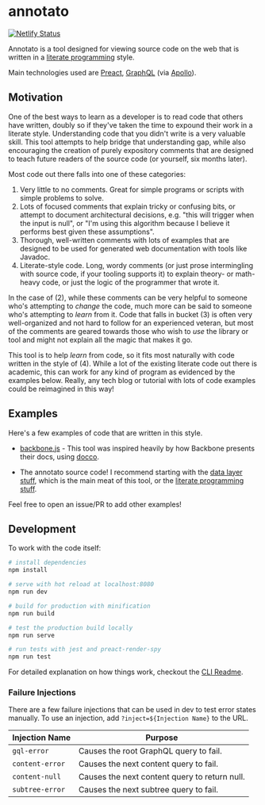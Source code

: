 # annotato
[![Netlify Status](https://api.netlify.com/api/v1/badges/11c1e4d4-5928-457e-a3c4-9118a510f247/deploy-status)](https://app.netlify.com/sites/awesome-chandrasekhar-5b459a/deploys)

Annotato is a tool designed for viewing source code on the web that is written
in a [literate programming](https://en.wikipedia.org/wiki/Literate_programming)
style.

Main technologies used are [Preact](https://preactjs.com),
[GraphQL](https://graphql.org) (via [Apollo](https://www.apollographql.com)).

## Motivation

One of the best ways to learn as a developer is to read code that others have
written, doubly so if they've taken the time to expound their work in a literate
style. Understanding code that you didn't write is a very valuable skill. This
tool attempts to help bridge that understanding gap, while also encouraging the
creation of purely expository comments that are designed to teach future readers
of the source code (or yourself, six months later).

Most code out there falls into one of these categories:
1. Very little to no comments. Great for simple programs or scripts with simple
   problems to solve.
2. Lots of focused comments that explain tricky or confusing bits, or attempt to
   document architectural decisions, e.g. "this will trigger when the input is
   null", or "I'm using this algorithm because I believe it performs best given
   these assumptions".
3. Thorough, well-written comments with lots of examples that are designed to be
   used for generated web documentation with tools like Javadoc.
4. Literate-style code. Long, wordy comments (or just prose intermingling with
   source code, if your tooling supports it) to explain theory- or
   math-heavy code, or just the logic of the programmer that wrote it.

In the case of (2), while these comments can be very helpful to someone who's
attempting to _change_ the code, much more can be said to someone who's
attempting to _learn_ from it. Code that falls in bucket (3) is often very
well-organized and not hard to follow for an experienced veteran, but most of
the comments are geared towards those who wish to _use_ the library or tool and
might not explain all the magic that makes it go.

This tool is to help _learn_ from code, so it fits most naturally with code
written in the style of (4). While a lot of the existing literate code out there
is academic, this can work for any kind of program as evidenced by the examples
below. Really, any tech blog or tutorial with lots of code examples could be
reimagined in this way!

## Examples

Here's a few examples of code that are written in this style.

* [backbone.js](https://github.com/jashkenas/backbone/blob/master/backbone.js) - This tool was inspired heavily by how Backbone presents
    their docs, using [docco](https://github.com/jashkenas/docco/blob/master/docco.js).

* The annotato source code! I recommend starting with the
[data layer stuff](./src/components/gh-context.js), which is the main meat of
this tool, or the [literate programming stuff](./src/lib/lp.js).

Feel free to open an issue/PR to add other examples!

## Development

To work with the code itself:

``` bash
# install dependencies
npm install

# serve with hot reload at localhost:8080
npm run dev

# build for production with minification
npm run build

# test the production build locally
npm run serve

# run tests with jest and preact-render-spy
npm run test
```

For detailed explanation on how things work, checkout the [CLI Readme](https://github.com/developit/preact-cli/blob/master/README.md).

### Failure Injections

There are a few failure injections that can be used in dev to test error states
manually. To use an injection, add `?inject=${Injection Name}` to the URL.

| Injection Name  | Purpose                                             |
| --------------  | --------------------------------------------------- |
| `gql-error`     | Causes the root GraphQL query to fail.              |
| `content-error` | Causes the next content query to fail.              |
| `content-null`  | Causes the next content query to return null.       |
| `subtree-error` | Causes the next subtree query to fail.              |
